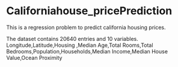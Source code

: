 # Californiahouse_pricePrediction
This is a regression problem to predict california housing prices.

The dataset contains 20640 entries and 10 variables.
Longitude,Latitude,Housing ,Median Age,Total Rooms,Total Bedrooms,Population,Households,Median Income,Median House Value,Ocean Proximity
